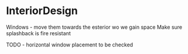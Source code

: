 # InteriorDesign

Windows - move them towards the esterior wo we gain space
Make sure splashback is fire resistant


TODO - horizontal window placement to be checked



